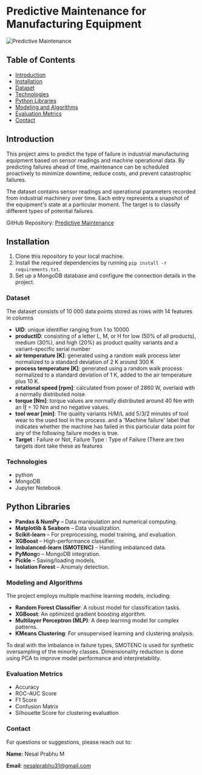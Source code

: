 # Predictive Maintenance for Manufacturing Equipment

![Predictive Maintenance](https://img.shields.io/badge/Predictive-Maintenance-blue)

## Table of Contents

- [Introduction](#introduction)
- [Installation](#installation)
- [Dataset](#dataset)
- [Technologies](#technologies)
- [Python Libraries](#python_libraries)
- [Modeling and Algorithms](#modeling-and-algorithms)
- [Evaluation Metrics](#evaluation-metrics)
- [Contact](#contact)

## Introduction

This project aims to predict the type of failure in industrial manufacturing equipment based on sensor readings and machine operational data. By predicting failures ahead of time, maintenance can be scheduled proactively to minimize downtime, reduce costs, and prevent catastrophic failures.

The dataset contains sensor readings and operational parameters recorded from industrial machinery over time. Each entry represents a snapshot of the equipment's state at a particular moment. The target is to classify different types of potential failures.

GitHub Repository: [Predictive Maintenance](https://github.com/jaysri125278/Predictive-Maintenance/tree/main)

## Installation

1. Clone this repository to your local machine.
2. Install the required dependencies by running `pip install -r requirements.txt`.
3. Set up a MongoDB database and configure the connection details in the project.

### Dataset

The dataset consists of 10 000 data points stored as rows with 14 features in columns
- **UID**: unique identifier ranging from 1 to 10000
- **productID**: consisting of a letter L, M, or H for low (50% of all products), medium (30%), and high (20%) as product quality variants and a variant-specific serial number
- **air temperature [K]**: generated using a random walk process later normalized to a standard deviation of 2 K around 300 K
- **process temperature [K]**: generated using a random walk process normalized to a standard deviation of 1 K, added to the air temperature plus 10 K.
- **rotational speed [rpm]**: calculated from power of 2860 W, overlaid with a normally distributed noise
- **torque [Nm]**: torque values are normally distributed around 40 Nm with an Ïƒ = 10 Nm and no negative values.
- **tool wear [min]**: The quality variants H/M/L add 5/3/2 minutes of tool wear to the used tool in the process. and a 'Machine failure' label that indicates whether the machine has failed in this particular data point for any of the following failure modes is true.
- **Target** : Failure or Not, Failure Type : Type of Failure (There are two targets dont take these as features

### Technologies
- python
- MongoDB
- Jupyter Notebook

## Python Libraries
- **Pandas & NumPy** – Data manipulation and numerical computing.
- **Matplotlib & Seaborn** – Data visualization.
- **Scikit-learn** – For preprocessing, model training, and evaluation.
- **XGBoost** – High-performance classifier.
- **Imbalanced-learn (SMOTENC)** – Handling imbalanced data.
- **PyMong**o – MongoDB integration.
- **Pickle** – Saving/loading models.
- **Isolation Forest** – Anomaly detection.

### Modeling and Algorithms
The project employs multiple machine learning models, including:

- **Random Forest Classifier**: A robust model for classification tasks.
- **XGBoost**: An optimized gradient boosting algorithm.
- **Multilayer Perceptron (MLP)**: A deep learning model for complex patterns.
- **KMeans Clustering**: For unsupervised learning and clustering analysis.

To deal with the imbalance in failure types, SMOTENC is used for synthetic oversampling of the minority classes. Dimensionality reduction is done using PCA to improve model performance and interpretability.

### Evaluation Metrics
- Accuracy
- ROC-AUC Score
- F1 Score
- Confusion Matrix
- Silhouette Score for clustering evaluation

### Contact
For questions or suggestions, please reach out to:

**Name**: Nesal Prabhu M

**Email**: nesalprabhu31@gmail.com




